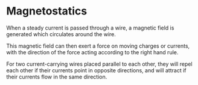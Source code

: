 # Magnetostatics

When a steady current is passed through a wire, a magnetic field is generated which circulates around the wire.

This magnetic field can then exert a force on moving charges or currents, with the direction of the force acting according to the right hand rule.

For two current-carrying wires placed parallel to each other, they will repel each other if their currents point in opposite directions, and will attract if their currents flow in the same direction.